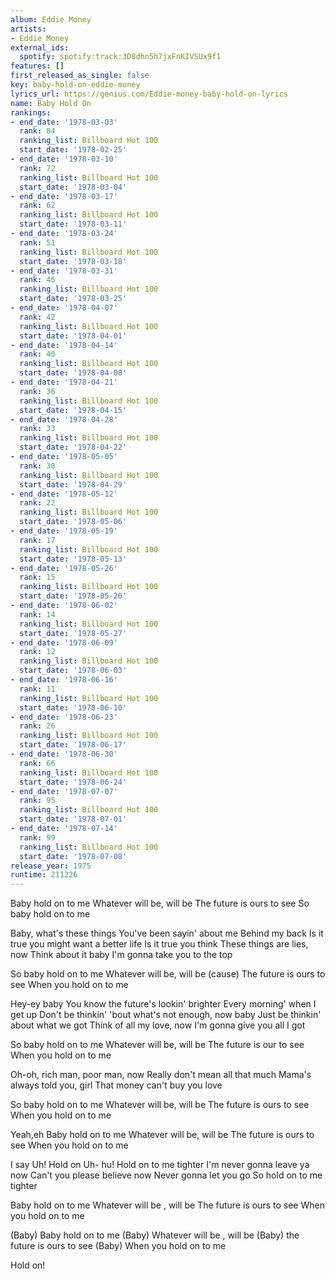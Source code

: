 ```yaml
---
album: Eddie Money
artists:
- Eddie Money
external_ids:
  spotify: spotify:track:3D8dhn5h7jxFnKIVSUx9f1
features: []
first_released_as_single: false
key: baby-hold-on-eddie-money
lyrics_url: https://genius.com/Eddie-money-baby-hold-on-lyrics
name: Baby Hold On
rankings:
- end_date: '1978-03-03'
  rank: 84
  ranking_list: Billboard Hot 100
  start_date: '1978-02-25'
- end_date: '1978-03-10'
  rank: 72
  ranking_list: Billboard Hot 100
  start_date: '1978-03-04'
- end_date: '1978-03-17'
  rank: 62
  ranking_list: Billboard Hot 100
  start_date: '1978-03-11'
- end_date: '1978-03-24'
  rank: 51
  ranking_list: Billboard Hot 100
  start_date: '1978-03-18'
- end_date: '1978-03-31'
  rank: 46
  ranking_list: Billboard Hot 100
  start_date: '1978-03-25'
- end_date: '1978-04-07'
  rank: 42
  ranking_list: Billboard Hot 100
  start_date: '1978-04-01'
- end_date: '1978-04-14'
  rank: 40
  ranking_list: Billboard Hot 100
  start_date: '1978-04-08'
- end_date: '1978-04-21'
  rank: 36
  ranking_list: Billboard Hot 100
  start_date: '1978-04-15'
- end_date: '1978-04-28'
  rank: 33
  ranking_list: Billboard Hot 100
  start_date: '1978-04-22'
- end_date: '1978-05-05'
  rank: 30
  ranking_list: Billboard Hot 100
  start_date: '1978-04-29'
- end_date: '1978-05-12'
  rank: 22
  ranking_list: Billboard Hot 100
  start_date: '1978-05-06'
- end_date: '1978-05-19'
  rank: 17
  ranking_list: Billboard Hot 100
  start_date: '1978-05-13'
- end_date: '1978-05-26'
  rank: 15
  ranking_list: Billboard Hot 100
  start_date: '1978-05-20'
- end_date: '1978-06-02'
  rank: 14
  ranking_list: Billboard Hot 100
  start_date: '1978-05-27'
- end_date: '1978-06-09'
  rank: 12
  ranking_list: Billboard Hot 100
  start_date: '1978-06-03'
- end_date: '1978-06-16'
  rank: 11
  ranking_list: Billboard Hot 100
  start_date: '1978-06-10'
- end_date: '1978-06-23'
  rank: 26
  ranking_list: Billboard Hot 100
  start_date: '1978-06-17'
- end_date: '1978-06-30'
  rank: 66
  ranking_list: Billboard Hot 100
  start_date: '1978-06-24'
- end_date: '1978-07-07'
  rank: 95
  ranking_list: Billboard Hot 100
  start_date: '1978-07-01'
- end_date: '1978-07-14'
  rank: 99
  ranking_list: Billboard Hot 100
  start_date: '1978-07-08'
release_year: 1975
runtime: 211226
---
```

Baby hold on to me
Whatever will be, will be
The future is ours to see
So baby hold on to me

Baby, what's these things
You've been sayin' about me
Behind my back
Is it true you might want a better life
Is it true you think
These things are lies, now
Think about it baby
I'm gonna take you to the top

So baby hold on to me
Whatever will be, will be (cause)
The future is ours to see
When you hold on to me

Hey-ey baby
You know the future's lookin' brighter
Every morning' when I get up
Don't be thinkin' 'bout what's not enough, now baby
Just be thinkin' about what we got
Think of all my love, now
I'm gonna give you all I got

So baby hold on to me
Whatever will be, will be
The future is our to see
When you hold on to me

Oh-oh, rich man, poor man, now
Really don't mean all that much
Mama's always told you, girl
That money can't buy you love

So baby hold on to me
Whatever will be, will be
The future is ours to see
When you hold on to me

Yeah,eh
Baby hold on to me
Whatever will be, will be
The future is ours to see
When you hold on to me

I say Uh! Hold on
Uh- hu! Hold on to me tighter
I'm never gonna leave ya now
Can't you please believe now
Never gonna let you go
So hold on to me tighter

Baby hold on to me
Whatever will be , will be
The future is ours to see
When you hold on to me

(Baby) Baby hold on to me
(Baby) Whatever will be , will be
(Baby) the future is ours to see
(Baby) When you hold on to me

Hold on!

